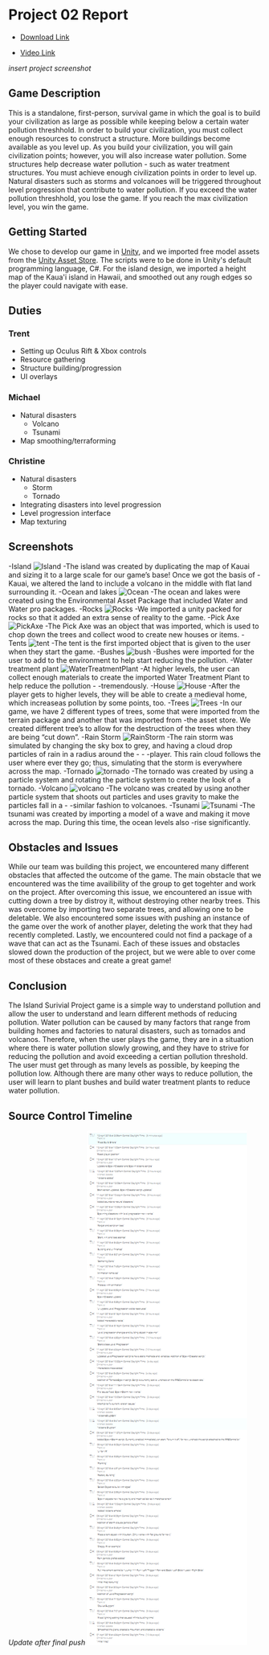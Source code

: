# Project 02 Report
* [Download Link](https://github.com/Trentm95/CS4331-VR/releases/tag/v0.1-alpha)

* [Video Link](https://streamable.com/w69n7)

*insert project screenshot*

## Game Description
This is a standalone, first-person, survival game in which the goal is to build your civilization as large as possible while keeping below a certain water pollution threshhold. In order to build your civilization, you must collect enough resources to construct a structure. More buildings become available as you level up. As you build your civilization, you will gain civilization points; however, you will also increase water pollution. Some structures help decrease water pollution - such as water treatment structures. You must achieve enough civilization points in order to level up. Natural disasters such as storms and volcanoes will be triggered throughout level progression that contribute to water pollution. If you exceed the water pollution threshhold, you lose the game. If you reach the max civilization level, you win the game.

## Getting Started
We chose to develop our game in [Unity](https://unity3d.com/), and we imported free model assets from the [Unity Asset Store](https://assetstore.unity.com/). The scripts were to be done in Unity's default programming language, C#. For the island design, we imported a height map of the Kaua'i island in Hawaii, and smoothed out any rough edges so the player could navigate with ease.

## Duties
### Trent
- Setting up Oculus Rift & Xbox controls
- Resource gathering
- Structure building/progression
- UI overlays

### Michael
- Natural disasters
  - Volcano
  - Tsunami
- Map smoothing/terraforming

### Christine
- Natural disasters
  - Storm
  - Tornado
- Integrating disasters into level progression
- Level progression interface
- Map texturing

## Screenshots
-Island 
![Island](/Assets/Island.png)
  -The island was created by duplicating the map of Kauai and sizing it to a large scale for our game’s base! Once we got the basis of   -Kauai, we altered the land to include a volcano in the middle with flat land surrounding it. 
-Ocean and lakes
![Ocean](/Assets/ocean.png)
  -The ocean and lakes were created using the Environmental Asset Package that included Water and Water pro packages. 
-Rocks
![Rocks](/Assets/Rock.png)
  -We imported a unity packed for rocks so that it added an extra sense of reality to the game. 
-Pick Axe
![PickAxe](/Assets/axe.png)
  -The Pick Axe was an object that was imported, which is used to chop down the trees and collect wood to create new houses or items. 
-Tents
![tent](/Assets/tent.png)
  -The tent is the first imported object that is given to the user when they start the game. 
-Bushes
![bush](/Assets/bush.png)
  -Bushes were imported for the user to add to the environment to help start reducing the pollution. 
-Water treatment plant
![WaterTreatmentPlant](/Assets/waterTreatmentPlant.png)
  -At higher levels, the user can collect enough materials to create the imported Water Treatment Plant to help reduce the pollution  -   -tremendously. 
-House
![House](/Assets/House.png)
  -After the player gets to higher levels, they will be able to create a medieval home, which increaseas pollution by some points, too.
-Trees
![Trees](/Assets/Trees.png)
  -In our game, we have 2 different types of trees, some that were imported from the terrain package and another that was imported from   -the asset store. We created different tree’s to allow for the destruction of the trees when they are being “cut down”. 
-Rain Storm 
![RainStorm](/Assets/RainStorm.png)
  -The rain storm was simulated by changing the sky box to grey, and having a cloud drop particles of rain in a radius around the   - -   -player. This rain cloud follows the user where ever they go; thus, simulating that the storm is everywhere across the map. 
-Tornado
![tornado](/Assets/tornado.png)
  -The tornado was created by using a particle system and rotating the particle system to create the look of a tornado. 
-Volcano
![volcano](/Assets/volcano.png)
  -The volcano was created by using another particle system that shoots out particles and uses gravity to make the particles fall in a -  -similar fashion to volcanoes. 
-Tsunami
![Tsunami](/Assets/Tsunami.png)
  -The tsunami was created by importing a model of a wave and making it move across the map. During this time, the ocean levels also       -rise significantly. 

## Obstacles and Issues
While our team was building this project, we encountered many different obstacles that affected the outcome of the game. The main obstacle that we encountered was the time availibility of the group to get togehter and work on the project. After overcoming this issue, we encountered an issue with cutting down a tree by distroy it, without destroying other nearby trees. This was overcome by importing two separate trees, and allowing one to be deletable. We also encountered some issues with pushing an instance of the game over the work of another player, deleting the work that they had recently completed. Lastly, we encountered could not find a package of a wave that can act as the Tsunami. Each of these issues and obstacles slowed down the production of the project, but we were able to over come most of these obstaces and create a great game!  

## Conclusion
The Island Surivial Project game is a simple way to understand pollution and allow the user to understand and learn different methods of reducing pollution. Water pollution can be caused by many factors that range from building homes and factories to natural disasters, such as tornados and volcanos. Therefore, when the user plays the game, they are in a situation where there is water pollution slowly growing, and they have to strive for reducing the pollution and avoid exceeding a certian pollution threshold. The user must get through as many levels as possible, by keeping the pollution low. Although there are many other ways to reduce pollution, the user will learn to plant bushes and build water treatment plants to reduce water pollution.  

## Source Control Timeline
*Update after final push*
![Timeline](timeline.png)

